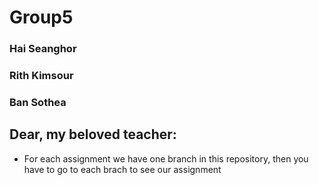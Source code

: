 
# Group5
### Hai Seanghor
### Rith Kimsour
### Ban Sothea

## Dear, my beloved teacher:
* For each assignment we have one branch in this repository, then you have to go to each brach to see our assignment


